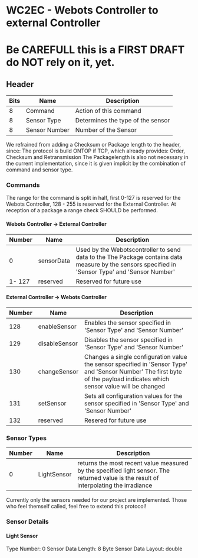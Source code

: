 # WC2EC - Webots Controller to external Controller 
# Be CAREFULL this is a FIRST DRAFT do NOT rely on it, yet.

## Header
|  Bits             |      Name                    | Description|
|----------------|----------|-----------------------|
|8| Command 			  | Action of this command|
|8| Sensor Type       	  | Determines the type of the sensor |
|8|Sensor Number          | Number of the Sensor            |

We refrained from adding a Checksum or Package length to the header, since:
The protocol is build ONTOP if TCP, which already provides: 
Order, Checksum and Retransmission
The Packagelength is also not necessary in the current implementation, since it is given implicit by the combination of command and sensor type.

### Commands
The range for the command is split in half, first 0-127 is reserved for the Webots Controller, 128 - 255 is reserved for the External Controller. At reception of a package a range check SHOULD be performed. 
#### Webots Controller -> External Controller
|  Number             |      Name                    | Description|
|----------------|----------|-----------------------|
|0| sensorData| Used by the Webotscontroller to send data to the The Package contains data measure by the sensors specified in 'Sensor Type' and 'Sensor Number'|
| 1- 127 | reserved | Reserved for future use
#### External Controller -> Webots Controller
|  Number             |      Name                    | Description|
|----------------|----------|-----------------------|
|128| enableSensor | Enables the sensor specified in 'Sensor Type' and 'Sensor Number' |
|129| disableSensor|  Disables the sensor specified in 'Sensor Type' and 'Sensor Number' |
|130| changeSensor | Changes a single configuration value the sensor specified in 'Sensor Type' and 'Sensor Number' The first byte of the payload indicates which sensor value will be changed |
|131| setSensor | Sets all configuration values for the sensor specified in 'Sensor Type' and 'Sensor Number' |
|132 | reserved | Resered for future use |

### Sensor Types
|  Number    |      Name              | Description|
|----------------|----------|-----------------------|
| 0 | LightSensor | returns the most recent value measured by the specified light sensor. The returned value is the result of interpolating the irradiance| 

Currently only the sensors needed for our project are implemented. Those who feel themself called, feel free to extend this protocol!

### Sensor Details 
#### Light Sensor
Type Number: 0
Sensor Data Length: 8 Byte
Sensor Data Layout: double

